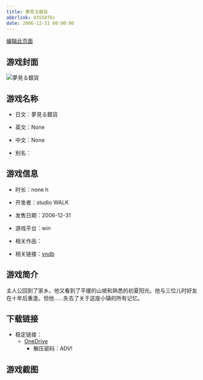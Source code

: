 ```yaml
---
title: 夢見る銀貨
abbrlink: 93558f6c
date: 2006-12-31 00:00:00
---
```

[编辑此页面](https://github.com/ACG-3/ADV3-source/blob/main/source/_posts/games/GINKA.md)

## 游戏封面

![夢見る銀貨](https://pan.timero.xyz/onedrive/img_lib_001/GINKA_cover.avif)


## 游戏名称

- 日文：夢見る銀貨
- 英文：None
- 中文：None

- 别名：


## 游戏信息

- 时长：none h
- 开发者：studio WALK
- 发售日期：2006-12-31
- 游戏平台：win
- 相关作品：

- 相关链接：[vndb](https://vndb.org/v10594)


## 游戏简介

主人公回到了家乡。他又看到了平缓的山坡和熟悉的初夏阳光。他与三位儿时好友在十年后重逢。但他......失去了关于这座小镇的所有记忆。




## 下载链接

- 稳定链接：
    - [OneDrive](https://pan.timero.xyz/onedrive/adv_lib_001/GINKA)
        - 解压密码：ADV!



## 游戏截图



